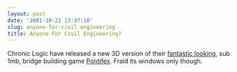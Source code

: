 ```yaml
---
layout: post
date: '2001-10-21 13:37:10'
slug: anyone-for-civil-engineering
title: Anyone For Civil Engineering?
---
```


Chronic Logic have released a new 3D version of their [fantastic looking](http://www.chroniclogic.com/Screenshots.html), sub 1mb, bridge building game [Pontifex](http://www.chroniclogic.com/pfx.html). Fraid its windows only though.